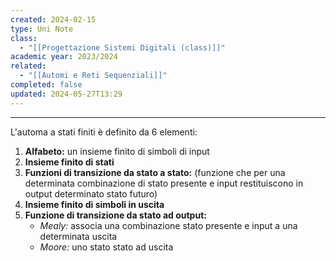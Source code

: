 ```yaml
---
created: 2024-02-15
type: Uni Note
class:
  - "[[Progettazione Sistemi Digitali (class)]]"
academic year: 2023/2024
related:
  - "[[Automi e Reti Sequenziali]]"
completed: false
updated: 2024-05-27T13:29
---
```

---

L'automa a stati finiti è definito da 6 elementi:
1. **Alfabeto:** un insieme finito di simboli di input
2. **Insieme finito di stati**
3. **Funzioni di transizione da stato a stato:** (funzione che per una determinata combinazione di stato presente e input restituiscono in output determinato stato futuro)
4. **Insieme finito di simboli in uscita**
5. **Funzione di transizione da stato ad output:**
	- *Mealy:* associa una combinazione stato presente e input a una determinata uscita
	- *Moore:* uno stato stato ad uscita